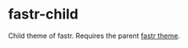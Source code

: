 fastr-child
===========

Child theme of fastr. Requires the parent [fastr theme](https://wordpress.org/themes/fastr).
